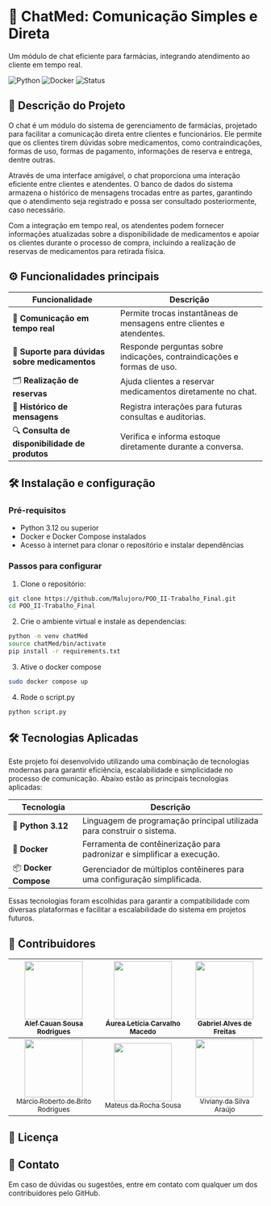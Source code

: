 # 💬 ChatMed: Comunicação Simples e Direta
Um módulo de chat eficiente para farmácias, integrando atendimento ao cliente em tempo real.

![Python](https://img.shields.io/badge/Python-3.12-blue) ![Docker](https://img.shields.io/badge/Docker-Compatible-blue) ![Status](https://img.shields.io/badge/status-Finalizado-brightgreen)

## 🚀 Descrição do Projeto
O chat é um módulo do sistema de gerenciamento de farmácias, projetado para facilitar a comunicação direta entre clientes e funcionários. Ele permite que os clientes tirem dúvidas sobre medicamentos, como contraindicações, formas de uso, formas de pagamento, informações de reserva e entrega, dentre outras. 

Através de uma interface amigável, o chat proporciona uma interação eficiente entre clientes e atendentes. O banco de dados do sistema armazena o histórico de mensagens trocadas entre as partes, garantindo que o atendimento seja registrado e possa ser consultado posteriormente, caso necessário. 

Com a integração em tempo real, os atendentes podem fornecer informações atualizadas sobre a disponibilidade de medicamentos e apoiar os clientes durante o processo de compra, incluindo a realização de reservas de medicamentos para retirada física.

## ⚙️ Funcionalidades principais
| Funcionalidade                          | Descrição                                                                 |
|-----------------------------------------|---------------------------------------------------------------------------|
| 💬 **Comunicação em tempo real**               | Permite trocas instantâneas de mensagens entre clientes e atendentes.     |
| 💊 **Suporte para dúvidas sobre medicamentos** | Responde perguntas sobre indicações, contraindicações e formas de uso.    |
| 🗂️ **Realização de reservas**                  | Ajuda clientes a reservar medicamentos diretamente no chat.               |
| 📝 **Histórico de mensagens**                  | Registra interações para futuras consultas e auditorias.                  |
| 🔍 **Consulta de disponibilidade de produtos** | Verifica e informa estoque diretamente durante a conversa.                |


## 🛠️ Instalação e configuração
### Pré-requisitos
* Python 3.12 ou superior
* Docker e Docker Compose instalados
* Acesso à internet para clonar o repositório e instalar dependências

### Passos para configurar
1. Clone o repositório:

```bash
git clone https://github.com/Malujoro/POO_II-Trabalho_Final.git
cd POO_II-Trabalho_Final
```
2. Crie o ambiente virtual e instale as dependencias:
```bash
python -m venv chatMed
source chatMed/bin/activate
pip install -r requirements.txt
```
3. Ative o docker compose
```bash
sudo docker compose up
```
4. Rode o script.py
```bash
python script.py
```

## 🛠️ Tecnologias Aplicadas

Este projeto foi desenvolvido utilizando uma combinação de tecnologias modernas para garantir eficiência, escalabilidade e simplicidade no processo de comunicação. Abaixo estão as principais tecnologias aplicadas:

| Tecnologia           | Descrição                                                                 |
|-----------------------|---------------------------------------------------------------------------|
| 🐍 **Python 3.12**    | Linguagem de programação principal utilizada para construir o sistema.   |
| 🐋 **Docker**         | Ferramenta de contêinerização para padronizar e simplificar a execução.  |
| 📦 **Docker Compose** | Gerenciador de múltiplos contêineres para uma configuração simplificada. |

Essas tecnologias foram escolhidas para garantir a compatibilidade com diversas plataformas e facilitar a escalabilidade do sistema em projetos futuros.


## 👥 Contribuidores
| [<img loading="lazy" src="https://avatars.githubusercontent.com/u/149737667?v=4" width=115><br><sub>Alef Cauan Sousa Rodrigues</sub>](https://github.com/alefCauan) | [<img loading="lazy" src="https://avatars.githubusercontent.com/u/157396271?v=4" width=115><br><sub>Áurea Letícia Carvalho Macedo</sub>](https://github.com/aureamcd) | [<img loading="lazy" src="https://avatars.githubusercontent.com/u/110724864?v=4" width=115><br><sub>Gabriel Alves de Freitas</sub>](https://github.com/gabreudev) |
| :---: | :---: | :---: |
| [<img loading="lazy" src="https://avatars.githubusercontent.com/u/157633101?v=4" width=115><br><sub>Márcio Roberto de Brito Rodrigues</sub>](https://github.com/MarcioRobt0) | [<img loading="lazy" src="https://avatars.githubusercontent.com/u/45736178?v=4" width=115><br><sub>Mateus da Rocha Sousa</sub>](https://github.com/Malujoro) | [<img loading="lazy" src="https://avatars.githubusercontent.com/u/77069795?v=4" width=115><br><sub>Viviany da Silva Araújo</sub>](https://github.com/VivySilva) |

## 📄 Licença


## 📨 Contato

Em caso de dúvidas ou sugestões, entre em contato com qualquer um dos contribuidores pelo GitHub.
